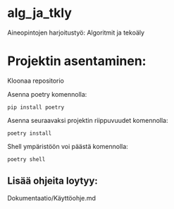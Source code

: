 # alg_ja_tkly
Aineopintojen harjoitustyö: Algoritmit ja tekoäly


# Projektin asentaminen:

Kloonaa repositorio

Asenna poetry komennolla:
```
pip install poetry
```
Asenna seuraavaksi projektin riippuvuudet komennolla:
```
poetry install
```
Shell ympäristöön voi päästä komennolla:
```
poetry shell
```

## Lisää ohjeita loytyy:
Dokumentaatio/Käyttöohje.md
